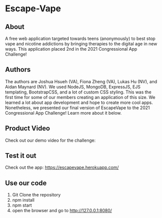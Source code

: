 # Escape-Vape
## About
A free web application targeted towards teens (anonymously) to best stop vape and nicotine addictions by bringing therapies to the digital age in new ways. This application placed 2nd in the 2021 Congressional App Challenge!

## Authors
The authors are Joshua Hsueh (VA), Fiona Zheng (VA), Lukas Hu (NV), and Aidan Maynard (NV). We used NodeJS, MongoDB, ExpressJS, EJS templating, BootstrapCSS, and a lot of custom CSS styling. This was the first time for some of our members creating an application of this size. We learned a lot about app development and hope to create more cool apps. Nonetheless, we presented our final version of EscapeVape to the 2021 Congressional App Challenge! Learn more about it below.

## Product Video
Check out our demo video for the challenge:

## Test it out
Check out the app:
https://escapevape.herokuapp.com/

## Use our code
1. Git Clone the repository
2. npm install 
3. npm start
4. open the browser and go to http://127.0.0.1:8080/
